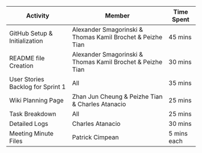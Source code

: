 
| Activity                                     | Member                                                          | Time Spent   |
|----------------------------------------------|-----------------------------------------------------------------|--------------|
| GitHub Setup & Initialization                | Alexander Smagorinski & Thomas Kamil Brochet	& Peizhe Tian	     | 45 mins      |
| README file Creation                         | Alexander Smagorinski & Thomas Kamil Brochet	& Peizhe Tian	     | 30 mins      |
| User Stories Backlog for Sprint 1            | All                                                             | 35 mins      |
| Wiki Planning Page                           | Zhan Jun Cheung & Peizhe Tian & Charles Atanacio	               | 25 mins      |
| Task Breakdown                               | All                                                             | 25 mins      |
| Detailed Logs                                | Charles Atanacio                                                | 30 mins      | {Took long because I erased everything..}
| Meeting Minute Files                         | Patrick Cimpean                                                 | 5 mins each  |
